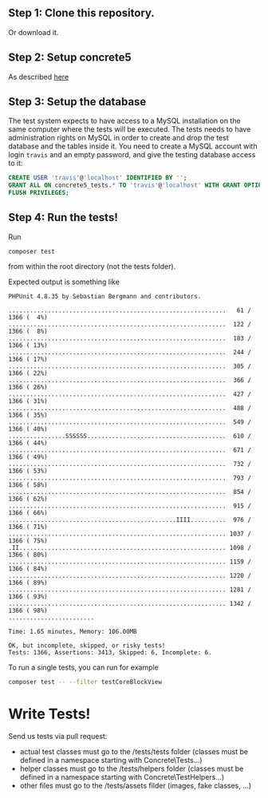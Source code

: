 ## Step 1: Clone this repository.

Or download it.


## Step 2: Setup concrete5

As described [here](../README.md#installation)


## Step 3: Setup the database

The test system expects to have access to a MySQL installation on the same computer where the tests will be executed.
The tests needs to have administration rights on MySQL in order to create and drop the test database and the tables inside it.
You need to create a MySQL account with login `travis` and an empty password, and give the testing database access to it:

```sql
CREATE USER 'travis'@'localhost' IDENTIFIED BY '';
GRANT ALL ON concrete5_tests.* TO 'travis'@'localhost' WITH GRANT OPTION;
FLUSH PRIVILEGES;
```


## Step 4: Run the tests!

Run

	composer test

from within the root directory (not the tests folder).

Expected output is something like

	PHPUnit 4.8.35 by Sebastian Bergmann and contributors.

	.............................................................   61 / 1366 (  4%)
	.............................................................  122 / 1366 (  8%)
	.............................................................  183 / 1366 ( 13%)
	.............................................................  244 / 1366 ( 17%)
	.............................................................  305 / 1366 ( 22%)
	.............................................................  366 / 1366 ( 26%)
	.............................................................  427 / 1366 ( 31%)
	.............................................................  488 / 1366 ( 35%)
	.............................................................  549 / 1366 ( 40%)
	................SSSSSS.......................................  610 / 1366 ( 44%)
	.............................................................  671 / 1366 ( 49%)
	.............................................................  732 / 1366 ( 53%)
	.............................................................  793 / 1366 ( 58%)
	.............................................................  854 / 1366 ( 62%)
	.............................................................  915 / 1366 ( 66%)
	...............................................IIII..........  976 / 1366 ( 71%)
	............................................................. 1037 / 1366 ( 75%)
	.II.......................................................... 1098 / 1366 ( 80%)
	............................................................. 1159 / 1366 ( 84%)
	............................................................. 1220 / 1366 ( 89%)
	............................................................. 1281 / 1366 ( 93%)
	............................................................. 1342 / 1366 ( 98%)
	........................

	Time: 1.65 minutes, Memory: 106.00MB

	OK, but incomplete, skipped, or risky tests!
	Tests: 1366, Assertions: 3413, Skipped: 6, Incomplete: 6.


To run a single tests, you can run for example
```bash
composer test -- --filter testCoreBlockView
```

# Write Tests!

Send us tests via pull request:
- actual test classes must go to the /tests/tests folder (classes must be defined in a namespace starting with Concrete\Tests\...)
- helper classes must go to the /tests/helpers folder (classes must be defined in a namespace starting with Concrete\TestHelpers\...)
- other files must go to the /tests/assets filder (images, fake classes, ...)
